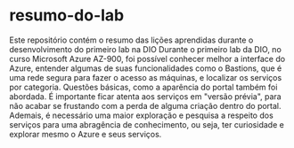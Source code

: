 # resumo-do-lab
Este repositório contém o resumo das lições aprendidas durante o desenvolvimento do primeiro lab na DIO
Durante o primeiro lab da DIO, no curso Microsoft Azure AZ-900, foi possível conhecer melhor a interface do Azure, entender algumas de suas funcionalidades como o Bastions, que é uma rede segura para fazer o acesso as máquinas, e localizar os serviços por categoria.
Questões básicas, como a aparência do portal também foi abordada.
É importante ficar atenta aos serviços em "versão prévia", para não acabar se frustando com a perda de alguma criação dentro do portal.
Ademais, é necessário uma maior exploração e pesquisa a respeito dos serviços para uma abragência de conhecimento, ou seja, ter curiosidade e explorar mesmo o Azure e seus serviços.
